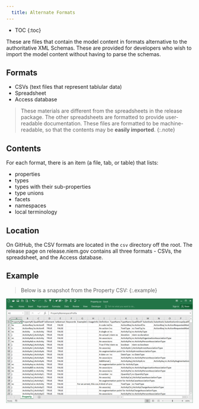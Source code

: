 ```yaml
---
  title: Alternate Formats
---
```


- TOC
{:toc}

These are files that contain the model content in formats alternative to the authoritative XML Schemas.  These are provided for developers who  wish to import the model content without having to parse the schemas.

## Formats

- CSVs (text files that represent tablular data)
- Spreadsheet
- Access database

> These materials are different from the spreadsheets in the release package.  The other spreadsheets are formatted to provide user-readable documentation.  These files are formatted to be machine-readable, so that the contents may be **easily imported**.
{:.note}

## Contents

For each format, there is an item (a file, tab, or table) that lists:

- properties
- types
- types with their sub-properties
- type unions
- facets
- namespaces
- local terminology

## Location

On GitHub, the CSV formats are located in the `csv` directory off the root.  The release page on release.niem.gov contains all three formats - CSVs, the spreadsheet, and the Access database.

## Example

> Below is a snapshot from the Property CSV:
{:.example}

![Property CSV](property-csv.png)
